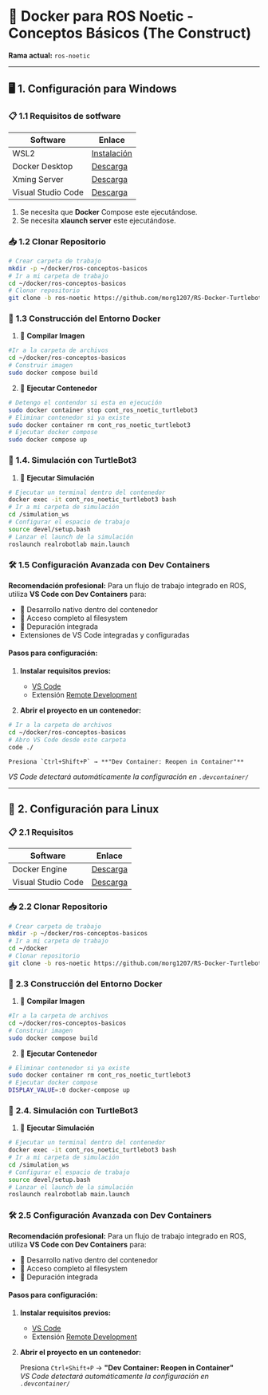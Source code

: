 # 🐳 Docker para ROS Noetic - Conceptos Básicos (The Construct)  
**Rama actual:** `ros-noetic`  

---

## 🖥️ **1. Configuración para Windows**  

### 📋 **1.1 Requisitos de sotfware**  
| Software | Enlace |
|----------|--------|
| WSL2 | [Instalación](https://aka.ms/wsl2-install) |
| Docker Desktop | [Descarga](https://docs.docker.com/desktop/setup/install/windows-install/) |
| Xming Server  | [Descarga](https://sourceforge.net/projects/xming/) |
| Visual Studio Code  | [Descarga](https://code.visualstudio.com/) |

 1. Se necesita que **Docker** Compose este ejecutándose.
 2. Se necesita **xlaunch server** este ejecutándose.

### 📥 **1.2 Clonar Repositorio**  
```bash
# Crear carpeta de trabajo
mkdir -p ~/docker/ros-conceptos-basicos
# Ir a mi carpeta de trabajo
cd ~/docker/ros-conceptos-basicos
# Clonar repositorio
git clone -b ros-noetic https://github.com/morg1207/RS-Docker-Turtlebot3.git ~/docker/ros-conceptos-basicos
```

### 🐋 **1.3 Construcción del Entorno Docker**  

1. 🔨 **Compilar Imagen**  
```bash
#Ir a la carpeta de archivos
cd ~/docker/ros-conceptos-basicos
# Construir imagen
sudo docker compose build 
```

2. 🚀 **Ejecutar Contenedor**  
```bash
# Detengo el contendor si esta en ejecución
sudo docker container stop cont_ros_noetic_turtlebot3
# Eliminar contenedor si ya existe
sudo docker container rm cont_ros_noetic_turtlebot3
# Ejecutar docker compose 
sudo docker compose up
```


### 🤖 **1.4. Simulación con TurtleBot3**  

1. 📂 **Ejecutar Simulación**  
```bash
# Ejecutar un terminal dentro del contenedor
docker exec -it cont_ros_noetic_turtlebot3 bash
# Ir a mi carpeta de simulación
cd /simulation_ws
# Configurar el espacio de trabajo
source devel/setup.bash
# Lanzar el launch de la simulación
roslaunch realrobotlab main.launch
```
### 🛠 **1.5 Configuración Avanzada con Dev Containers**   

**Recomendación profesional:** Para un flujo de trabajo integrado en ROS, utiliza **VS Code con Dev Containers** para:  
- 🔄 Desarrollo nativo dentro del contenedor  
- 📁 Acceso completo al filesystem  
- 🐛 Depuración integrada  
-  Extensiones de VS Code integradas y configuradas

#### **Pasos para configuración:**  

1. **Instalar requisitos previos:** 
   - [VS Code](https://code.visualstudio.com/)  
   - Extensión [Remote Development](https://marketplace.visualstudio.com/items?itemName=ms-vscode-remote.vscode-remote-extensionpack)  

2. **Abrir el proyecto en un contenedor:**  
```bash
# Ir a la carpeta de archivos
cd ~/docker/ros-conceptos-basicos
# Abro VS Code desde este carpeta
code ./
```
    Presiona `Ctrl+Shift+P` → **"Dev Container: Reopen in Container"**  
   *VS Code detectará automáticamente la configuración en `.devcontainer/`*

---
## 🐧 **2. Configuración para Linux**  

### 📋 **2.1 Requisitos**  
| Software | Enlace |
|----------|--------|
| Docker Engine | [Descarga](https://docs.docker.com/engine/install/ubuntu/) |
| Visual Studio Code  | [Descarga](https://code.visualstudio.com/) |


### 📥 **2.2 Clonar Repositorio**  
```bash
# Crear carpeta de trabajo
mkdir -p ~/docker/ros-conceptos-basicos
# Ir a mi carpeta de trabajo
cd ~/docker
# Clonar repositorio
git clone -b ros-noetic https://github.com/morg1207/RS-Docker-Turtlebot3.git ~/docker/ros-conceptos-basicos
```

### 🐋 **2.3 Construcción del Entorno Docker**  

1. 🔨 **Compilar Imagen**  
```bash
#Ir a la carpeta de archivos
cd ~/docker/ros-conceptos-basicos
# Construir imagen
sudo docker compose build 
```

2. 🚀 **Ejecutar Contenedor**  
```bash
# Eliminar contenedor si ya existe
sudo docker container rm cont_ros_noetic_turtlebot3
# Ejecutar docker compose 
DISPLAY_VALUE=:0 docker-compose up
```


### 🤖 **2.4. Simulación con TurtleBot3**  

1. 📂 **Ejecutar Simulación**  
```bash
# Ejecutar un terminal dentro del contenedor
docker exec -it cont_ros_noetic_turtlebot3 bash
# Ir a mi carpeta de simulación
cd /simulation_ws
# Configurar el espacio de trabajo
source devel/setup.bash
# Lanzar el launch de la simulación
roslaunch realrobotlab main.launch
```
### 🛠 **2.5 Configuración Avanzada con Dev Containers**   

**Recomendación profesional:** Para un flujo de trabajo integrado en ROS, utiliza **VS Code con Dev Containers** para:  
- 🔄 Desarrollo nativo dentro del contenedor  
- 📁 Acceso completo al filesystem  
- 🐛 Depuración integrada  

#### **Pasos para configuración:**  

1. **Instalar requisitos previos:** 
   - [VS Code](https://code.visualstudio.com/)  
   - Extensión [Remote Development](https://marketplace.visualstudio.com/items?itemName=ms-vscode-remote.vscode-remote-extensionpack)  

2. **Abrir el proyecto en un contenedor:**  

    Presiona `Ctrl+Shift+P` → **"Dev Container: Reopen in Container"**  
   *VS Code detectará automáticamente la configuración en `.devcontainer/`*
